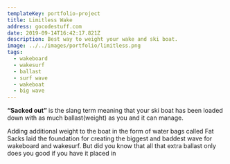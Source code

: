 ```yaml
---
templateKey: portfolio-project
title: Limitless Wake
address: gocodestuff.com
date: 2019-09-14T16:42:17.821Z
description: Best way to weight your wake and ski boat.
image: ../../images/portfolio/limitless.png
tags:
  - wakeboard
  - wakesurf
  - ballast
  - surf wave
  - wakeboat
  - big wave
---
```

**“Sacked out”** is the slang term meaning that your ski boat has been loaded down with as much ballast(weight) as you and it can manage. 

Adding additional weight to the boat in the form of water bags called Fat Sacks laid the foundation for creating the biggest and baddest wave for wakeboard and wakesurf. But did you know that all that extra ballast only does you good if you have it placed in 
